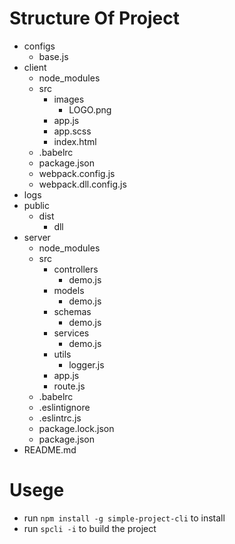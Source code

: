 # Structure Of Project
- configs
    - base.js
- client
    - node_modules
    - src
        - images
            - LOGO.png  
        - app.js
        - app.scss
        - index.html
    - .babelrc
    - package.json
    - webpack.config.js
    - webpack.dll.config.js
- logs
- public
    - dist
        - dll
- server
    - node_modules
    - src
        - controllers
            - demo.js
        - models
            - demo.js
        - schemas
            - demo.js
        - services
            - demo.js
        - utils
            - logger.js
        - app.js
        - route.js
    - .babelrc
    - .eslintignore
    - .eslintrc.js
    - package.lock.json
    - package.json
- README.md

# Usege
- run `npm install -g simple-project-cli` to install 
- run `spcli -i` to build the project